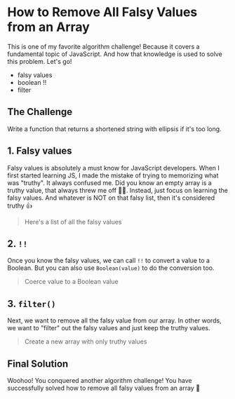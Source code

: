 # How to Remove All Falsy Values from an Array

This is one of my favorite algorithm challenge! Because it covers a fundamental topic of JavaScript. And how that knowledge is used to solve this problem. Let's go!

- falsy values
- boolean !!
- filter

<ArticleImage />

## The Challenge

Write a function that returns a shortened string with ellipsis if it's too long.

<ArticleImage name="1" />

## 1. Falsy values

Falsy values is absolutely a must know for JavaScript developers. When I first started learning JS, I made the mistake of trying to memorizing what was "truthy". It always confused me. Did you know an empty array is a truthy value, that always threw me off 🤦‍♀️. Instead, just focus on learning the falsy values. And whatever is NOT on that falsy list, then it's considered truthy 👍

> Here's a list of all the falsy values

<ArticleImage name="2" />

## 2. `!!`

Once you know the falsy values, we can call `!!` to convert a value to a Boolean. But you can also use `Boolean(value)` to do the conversion too.

> Coerce value to a Boolean value

<ArticleImage name="3" />

## 3. `filter()`

Next, we want to remove all the falsy value from our array. In other words, we want to "filter" out the falsy values and just keep the truthy values.

> Create a new array with only truthy values

<ArticleImage name="4" />

## Final Solution

Woohoo! You conquered another algorithm challenge! You have successfully solved how to remove all falsy values from an array 👏

<ArticleImage name="5" />
